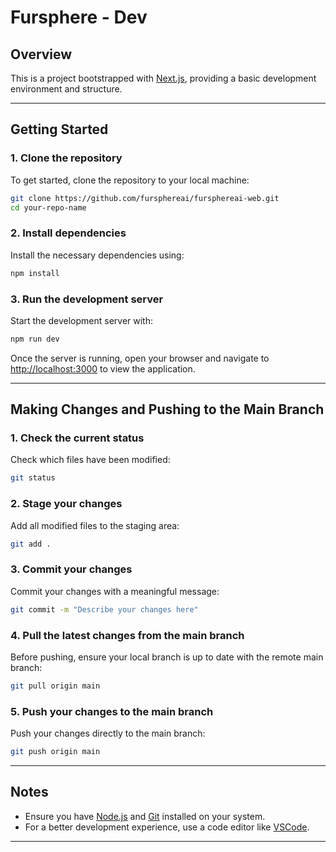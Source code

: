 
# Fursphere - Dev

## Overview
This is a project bootstrapped with [Next.js](https://nextjs.org/), providing a basic development environment and structure.

---

## Getting Started

### 1. Clone the repository
To get started, clone the repository to your local machine:
```bash
git clone https://github.com/fursphereai/fursphereai-web.git
cd your-repo-name
```

### 2. Install dependencies
Install the necessary dependencies using:
```bash
npm install
```

### 3. Run the development server
Start the development server with:
```bash
npm run dev
```
Once the server is running, open your browser and navigate to [http://localhost:3000](http://localhost:3000) to view the application.

---

## Making Changes and Pushing to the Main Branch

### 1. Check the current status
Check which files have been modified:
```bash
git status
```

### 2. Stage your changes
Add all modified files to the staging area:
```bash
git add .
```

### 3. Commit your changes
Commit your changes with a meaningful message:
```bash
git commit -m "Describe your changes here"
```

### 4. Pull the latest changes from the main branch
Before pushing, ensure your local branch is up to date with the remote main branch:
```bash
git pull origin main
```

### 5. Push your changes to the main branch
Push your changes directly to the main branch:
```bash
git push origin main
```

---

## Notes
- Ensure you have [Node.js](https://nodejs.org/) and [Git](https://git-scm.com/) installed on your system.
- For a better development experience, use a code editor like [VSCode](https://code.visualstudio.com/).

---
